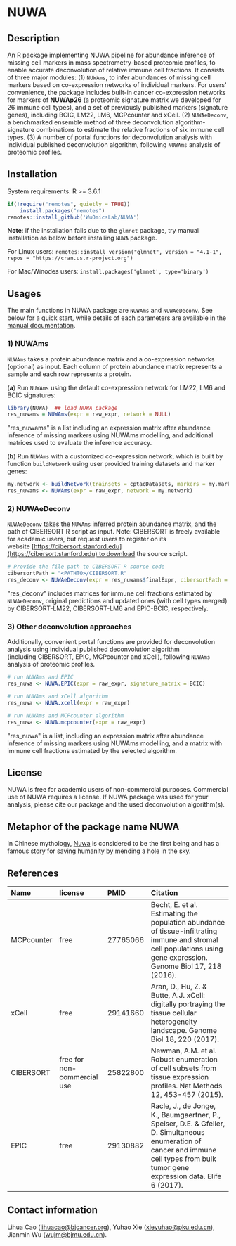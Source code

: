 # NUWA

## Description

An R package implementing NUWA pipeline for abundance inference of missing cell markers in mass spectrometry-based proteomic profiles, to enable accurate deconvolution of relative immune cell fractions. It consists of three major modules: (1) `NUWAms`, to infer abundances of missing cell markers based on co-expression networks of individual markers. For users' convenience, the package includes built-in cancer co-expression networks for markers of <b>NUWAp26</b> (a proteomic signature matrix we developed for 26 immune cell types), and a set of previously published markers (signature genes), including BCIC, LM22, LM6, MCPcounter and xCell. (2) `NUWAeDeconv`, a benchmarked ensemble method of three deconvolution algorithm-signature combinations to estimate the relative fractions of six immune cell types. (3) A number of portal functions for deconvolution analysis with individual published deconvolution algorithm, following `NUWAms` analysis of proteomic profiles.


## Installation

System requirements: R >= 3.6.1

```R
if(!require("remotes", quietly = TRUE))
    install.packages("remotes")
remotes::install_github('WuOmicsLab/NUWA')
```
<b>Note</b>: if the installation fails due to the `glmnet` package, try manual installation as below before installing `NUWA` package.

For Linux users:
`remotes::install_version("glmnet", version = "4.1-1", repos = "https://cran.us.r-project.org")` 

For Mac/Winodes users:
`install.packages('glmnet', type='binary')`

## Usages

The main functions in NUWA package are `NUWAms` and `NUWAeDeconv`. See below for a quick start, while details of each parameters are available in the [manual documentation](https://github.com/WuOmicsLab/NUWA/blob/main/NUWA_1.0.pdf).

### 1) NUWAms

`NUWAms` takes a protein abundance matrix and a co-expression networks (optional) as input. Each column of protein abundance matrix represents a sample and each row represents a protein.  

(**a**) Run `NUWAms` using the default co-expression network for LM22, LM6 and BCIC signatures:

```R
library(NUWA)  ## load NUWA package
res_nuwams = NUWAms(expr = raw_expr, network = NULL)
```
"res_nuwams" is a list including an expression matrix after abundance inference of missing markers using NUWAms modelling, and additional matrices used to evaluate the inference accuracy.

(**b**) Run `NUWAms` with a customized co-expression network, which is built by function `buildNetwork` using user provided training datasets and marker genes:

```R
my.network <- buildNetwork(trainsets = cptacDatasets, markers = my.markers)
res_nuwams <- NUWAms(expr = raw_expr, network = my.network)
```

### 2) NUWAeDeconv

`NUWAeDeconv` takes the `NUWAms` inferred protein abundance matrix, and the path of CIBERSORT R script as input. Note: CIBERSORT is  freely available for academic users, but request users  to register on its website [https://cibersort.stanford.edu](https://cibersort.stanford.edu) to download the  source script.

```R
# Provide the file path to CIBERSORT R source code
cibersortPath = "<PATHTO>/CIBERSORT.R"
res_deconv <- NUWAeDeconv(expr = res_nuwams$finalExpr, cibersortPath = cibersortPath)
```

"res_deconv" includes matrices for immune cell fractions estimated by `NUWAeDeconv`,  original predictions and updated ones (with cell types merged)  by CIBERSORT-LM22, CIBERSORT-LM6 and EPIC-BCIC, respectively. 


### 3) Other deconvolution approaches

Additionally, convenient portal functions are provided for deconvolution analysis using individual published deconvolution algorithm (including CIBERSORT, EPIC, MCPcounter and xCell), following `NUWAms` analysis of proteomic profiles.

```R
# run NUWAms and EPIC
res_nuwa <- NUWA.EPIC(expr = raw_expr, signature_matrix = BCIC)

# run NUWAms and xCell algorithm
res_nuwa <- NUWA.xcell(expr = raw_expr)

# run NUWAms and MCPcounter algorithm
res_nuwa <- NUWA.mcpcounter(expr = raw_expr)
```
"res_nuwa" is a list, including an expression matrix after abundance inference of missing markers using NUWAms modelling, and a matrix with immune cell fractions estimated by the selected algorithm.

## License

NUWA is free for academic users of non-commercial purposes. Commercial use of NUWA requires a license. If NUWA package was used for your analysis, please cite our package and the used deconvolution algorithm(s).

## Metaphor of the package name NUWA
In Chinese mythology, [Nuwa](https://mythopedia.com/topics/nuwa) is considered to be the first being and has a famous story for saving humanity by mending a hole in the sky.

## References
| Name | license | PMID | Citation |
| :- | :- | :- |:- |
| MCPcounter | free | 27765066 | Becht, E. et al. Estimating the population abundance of tissue-infiltrating immune and stromal cell populations using gene expression. Genome Biol 17, 218 (2016). |
| xCell | free | 29141660 | Aran, D., Hu, Z. & Butte, A.J. xCell: digitally portraying the tissue cellular heterogeneity landscape. Genome Biol 18, 220 (2017). |
| CIBERSORT | free for non-commercial use | 25822800 | Newman, A.M. et al. Robust enumeration of cell subsets from tissue expression profiles. Nat Methods 12, 453-457 (2015). |
| EPIC | free | 29130882 | Racle, J., de Jonge, K., Baumgaertner, P., Speiser, D.E. & Gfeller, D. Simultaneous enumeration of cancer and immune cell types from bulk tumor gene expression data. Elife 6 (2017). |

## Contact information
Lihua Cao (lihuacao@bjcancer.org), Yuhao Xie (xieyuhao@pku.edu.cn), Jianmin Wu (wujm@bjmu.edu.cn).
